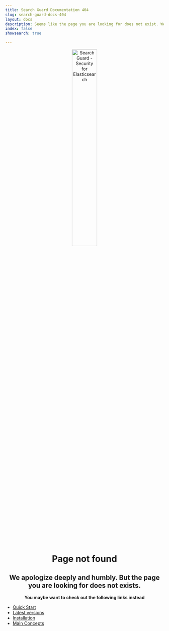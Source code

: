 ```yaml
---
title: Search Guard Documentation 404
slug: search-guard-docs-404
layout: docs
description: Seems like the page you are looking for does not exist. We deeply and humbly apologize.
index: false
showsearch: true

---
```

<!--- Copryight 2019 floragunn GmbH -->


<p align="center">
<img src="search-guard-frontmatter.png" alt="Search Guard - Security for Elasticsearch" style="width: 40%" />
</p>


<h1 align="center">Page not found</h1>

<h2 align="center">We apologize deeply and humbly. But the page you are looking for does not exists.</h2>

<p align="center"><b>You maybe want to check out the following links instead</b></p>

* [Quick Start](demo-installer)
* [Latest versions](search-guard-versions)
* [Installation](search-guard-installation)
* [Main Concepts](main-concepts)


